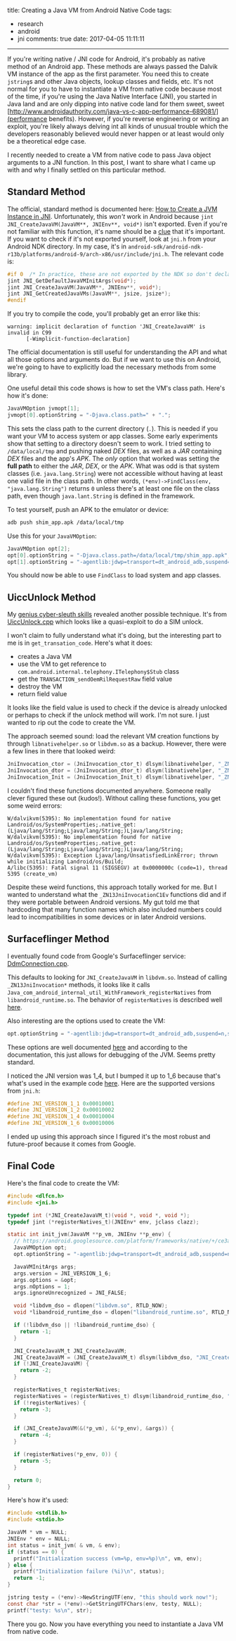 title: Creating a Java VM from Android Native Code
tags:
  - research
  - android
  - jni
comments: true
date: 2017-04-05 11:11:11
---

If you're writing native / JNI code for Android, it's probably as native method of an Android app. These methods are always passed the Dalvik VM instance of the app as the first parameter. You need this to create `jstring`s and other Java objects, lookup classes and fields, etc. It's not normal for you to have to instantiate a VM from native code because most of the time, if you're using the Java Native Interface (JNI), you started in Java land and are only dipping into native code land for them sweet, sweet [http://www.androidauthority.com/java-vs-c-app-performance-689081/](performance benefits). However, if you're reverse engineering or writing an exploit, you're likely always delving int all kinds of unusual trouble which the developers reasonably believed would never happen or at least would only be a theoretical edge case.

I recently needed to create a VM from native code to pass Java object arguments to a JNI function. In this post, I want to share what I came up with and why I finally settled on this particular method.
<!-- more -->

## Standard Method

The official, standard method is documented here: [How to Create a JVM Instance in JNI](http://www.developer.com/java/data/how-to-create-a-jvm-instance-in-jni.html). Unfortunately, this _won't_ work in Android because `jint JNI_CreateJavaVM(JavaVM**, JNIEnv**, void*)` isn't exported. Even if you're not familiar with this function, it's name should be a [clue](https://media.giphy.com/media/l2Sq2AG0wrEXQgLGU/giphy.gif) that it's important. If you want to check if it's not exported yourself, look at `jni.h` from your Android NDK directory. In my case, it's in `android-sdk/android-ndk-r13b/platforms/android-9/arch-x86/usr/include/jni.h`. The relevant code is:

```c
#if 0  /* In practice, these are not exported by the NDK so don't declare them */
jint JNI_GetDefaultJavaVMInitArgs(void*);
jint JNI_CreateJavaVM(JavaVM**, JNIEnv**, void*);
jint JNI_GetCreatedJavaVMs(JavaVM**, jsize, jsize*);
#endif
```

If you try to compile the code, you'll probably get an error like this:

```
warning: implicit declaration of function 'JNI_CreateJavaVM' is invalid in C99
      [-Wimplicit-function-declaration]
```

The official documentation is still useful for understanding the API and what all those options and arguments do. But if we want to use this on Android, we're going to have to explicitly load the necessary methods from some library.

One useful detail this code shows is how to set the VM's class path. Here's how it's done:

```c
JavaVMOption jvmopt[1];
jvmopt[0].optionString = "-Djava.class.path=" + ".";
```

This sets the class path to the current directory (`.`). This is needed if you want your VM to access system or app classes. Some early experiments show that setting to a directory doesn't seem to work. I tried setting to `/data/local/tmp` and pushing naked *DEX* files, as well as a *JAR* containing *DEX* files and the app's *APK*. The *only* option that worked was setting the **full path** to either the *JAR*, *DEX*, or the *APK*. What was odd is that system classes (i.e. `java.lang.String`) were not accessible without having at least one valid file in the class path. In other words, `(*env)->FindClass(env, "java.lang.String")` returns `0` unless there's at least one file on the class path, even though `java.lant.String` is defined in the framework.

To test yourself, push an APK to the emulator or device:

```bash
adb push shim_app.apk /data/local/tmp
```

Use this for your `JavaVMOption`:

```c
JavaVMOption opt[2];
opt[0].optionString = "-Djava.class.path=/data/local/tmp/shim_app.apk";
opt[1].optionString = "-agentlib:jdwp=transport=dt_android_adb,suspend=n,server=y";
```

You should now be able to use `FindClass` to load system and app classes.

## UiccUnlock Method

My [genius cyber-sleuth skills](https://www.google.com/search?q=android+jni_createjavavm) revealed another possible technique. It's from [UiccUnlock.cpp](https://gist.github.com/tewilove/b65b0b15557c770739d6) which looks like a quasi-exploit to do a SIM unlock.

I won't claim to fully understand what it's doing, but the interesting part to me is in `get_transation_code`. Here's what it does:

* creates a Java VM
* use the VM to get reference to `com.android.internal.telephony.ITelephony$Stub` class
* get the `TRANSACTION_sendOemRilRequestRaw` field value
* destroy the VM
* return field value

It looks like the field value is used to check if the device is already unlocked or perhaps to check if the unlock method will work. I'm not sure. I just wanted to rip out the code to create the VM.

The approach seemed sound: load the relevant VM creation functions by through `libnativehelper.so` or `libdvm.so` as a backup. However, there were a few lines in there that looked weird:

```c
JniInvocation_ctor = (JniInvocation_ctor_t) dlsym(libnativehelper, "_ZN13JniInvocationC1Ev");
JniInvocation_dtor = (JniInvocation_dtor_t) dlsym(libnativehelper, "_ZN13JniInvocationD1Ev");
JniInvocation_Init = (JniInvocation_Init_t) dlsym(libnativehelper, "_ZN13JniInvocation4InitEPKc");
```

I couldn't find these functions documented anywhere. Someone really clever figured these out (kudos!). Without calling these functions, you get some weird errors:

```
W/dalvikvm(5395): No implementation found for native Landroid/os/SystemProperties;.native_get:(Ljava/lang/String;Ljava/lang/String;)Ljava/lang/String;
W/dalvikvm(5395): No implementation found for native Landroid/os/SystemProperties;.native_get:(Ljava/lang/String;Ljava/lang/String;)Ljava/lang/String;
W/dalvikvm(5395): Exception Ljava/lang/UnsatisfiedLinkError; thrown while initializing Landroid/os/Build;
A/libc(5395): Fatal signal 11 (SIGSEGV) at 0x0000000c (code=1), thread 5395 (create_vm)
```

Despite these weird functions, this approach totally worked for me. But I wanted to understand what the `_ZN13JniInvocationC1Ev` functions did and if they were portable between Android versions. My gut told me that hardcoding that many function names which also included numbers could lead to incompatibilities in some devices or in later Android versions.

## Surfaceflinger Method

I eventually found code from Google's Surfaceflinger service: [DdmConnection.cpp](https://android.googlesource.com/platform/frameworks/native/+/ce3a0a5/services/surfaceflinger/DdmConnection.cpp).

This defaults to looking for `JNI_CreateJavaVM` in `libdvm.so`. Instead of calling `_ZN13JniInvocation*` methods, it looks like it calls `Java_com_android_internal_util_WithFramework_registerNatives` from `libandroid_runtime.so`. The behavior of `registerNatives` is described well [here](http://stackoverflow.com/questions/1010645/what-does-the-registernatives-method-do).

Also interesting are the options used to create the VM:

```c
opt.optionString = "-agentlib:jdwp=transport=dt_android_adb,suspend=n,server=y";
```

These options are well documented [here](http://www.netmite.com/android/mydroid/2.0/dalvik/docs/debugger.html) and according to the documentation, this just allows for debugging of the JVM. Seems pretty standard.

I noticed the JNI version was 1_4, but I bumped it up to 1_6 because that's what's used in the example code [here](https://developer.android.com/training/articles/perf-jni.html#native_libraries). Here are the supported versions from  `jni.h`:

```c
#define JNI_VERSION_1_1 0x00010001
#define JNI_VERSION_1_2 0x00010002
#define JNI_VERSION_1_4 0x00010004
#define JNI_VERSION_1_6 0x00010006
```

I ended up using this approach since I figured it's the most robust and future-proof because it comes from Google.

## Final Code

Here's the final code to create the VM:

```c
#include <dlfcn.h>
#include <jni.h>

typedef int (*JNI_CreateJavaVM_t)(void *, void *, void *);
typedef jint (*registerNatives_t)(JNIEnv* env, jclass clazz);

static int init_jvm(JavaVM **p_vm, JNIEnv **p_env) {
  // https://android.googlesource.com/platform/frameworks/native/+/ce3a0a5/services/surfaceflinger/DdmConnection.cpp
  JavaVMOption opt;
  opt.optionString = "-agentlib:jdwp=transport=dt_android_adb,suspend=n,server=y";

  JavaVMInitArgs args;
  args.version = JNI_VERSION_1_6;
  args.options = &opt;
  args.nOptions = 1;
  args.ignoreUnrecognized = JNI_FALSE;

  void *libdvm_dso = dlopen("libdvm.so", RTLD_NOW);
  void *libandroid_runtime_dso = dlopen("libandroid_runtime.so", RTLD_NOW);

  if (!libdvm_dso || !libandroid_runtime_dso) {
    return -1;
  }

  JNI_CreateJavaVM_t JNI_CreateJavaVM;
  JNI_CreateJavaVM = (JNI_CreateJavaVM_t) dlsym(libdvm_dso, "JNI_CreateJavaVM");
  if (!JNI_CreateJavaVM) {
    return -2;
  }

  registerNatives_t registerNatives;
  registerNatives = (registerNatives_t) dlsym(libandroid_runtime_dso, "Java_com_android_internal_util_WithFramework_registerNatives");
  if (!registerNatives) {
    return -3;
  }

  if (JNI_CreateJavaVM(&(*p_vm), &(*p_env), &args)) {
    return -4;
  }

  if (registerNatives(*p_env, 0)) {
    return -5;
  }

  return 0;
}
```


Here's how it's used:

```c
#include <stdlib.h>
#include <stdio.h>

JavaVM * vm = NULL;
JNIEnv * env = NULL;
int status = init_jvm( & vm, & env);
if (status == 0) {
  printf("Initialization success (vm=%p, env=%p)\n", vm, env);
} else {
  printf("Initialization failure (%i)\n", status);
  return -1;
}

jstring testy = (*env)->NewStringUTF(env, "this should work now!");
const char *str = (*env)->GetStringUTFChars(env, testy, NULL);
printf("testy: %s\n", str);
```

There you go. Now you have everything you need to instantiate a Java VM from native code.